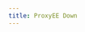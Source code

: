 ```yaml
---
title: ProxyEE Down
---
```


<script>
    if (/(x64|WOW64)/i.test(navigator.userAgent)) {
        window.location.href = "http://api.pdown.org/download/release?os=windows";
    }
    if (/(x86_64)/i.test(navigator.userAgent)) {
        window.location.href = "http://api.pdown.org/download/release?os=windows";
    }
    if (/(Macintosh)/i.test(navigator.userAgent)) {
        window.location.href = "http://api.pdown.org/download/release?os=mac";
    }
    if (/(iPhone|iPod)/i.test(navigator.userAgent)) {
        alert("This app does not work on your device.");
    }
    if (/(iPad)/i.test(navigator.userAgent)) {
        alert("This app does not work on your device.");
    }
    if (/(Android)/i.test(navigator.userAgent)) {
        alert("This app does not work on your device.");
    }
</script>